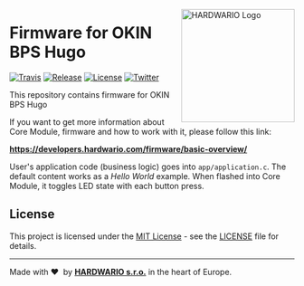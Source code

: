 <a href="https://www.hardwario.com/"><img src="https://www.hardwario.com/ci/assets/hw-logo.svg" width="200" alt="HARDWARIO Logo" align="right"></a>

# Firmware for OKIN BPS Hugo

[![Travis](https://img.shields.io/travis/hardwario/twr-okim-bps-hugo/master.svg)](https://travis-ci.org/hardwario/twr-okim-bps-hugo)
[![Release](https://img.shields.io/github/release/hardwario/twr-okim-bps-hugo.svg)](https://github.com/hardwario/twr-okim-bps-hugo/releases)
[![License](https://img.shields.io/github/license/hardwario/twr-okim-bps-hugo.svg)](https://github.com/hardwario/twr-okim-bps-hugo/blob/master/LICENSE)
[![Twitter](https://img.shields.io/twitter/follow/hardwario_en.svg?style=social&label=Follow)](https://twitter.com/hardwario_en)

This repository contains firmware for OKIN BPS Hugo



If you want to get more information about Core Module, firmware and how to work with it, please follow this link:

**https://developers.hardwario.com/firmware/basic-overview/**

User's application code (business logic) goes into `app/application.c`.
The default content works as a *Hello World* example.
When flashed into Core Module, it toggles LED state with each button press.

## License

This project is licensed under the [MIT License](https://opensource.org/licenses/MIT/) - see the [LICENSE](LICENSE) file for details.

---

Made with &#x2764;&nbsp; by [**HARDWARIO s.r.o.**](https://www.hardwario.com/) in the heart of Europe.

